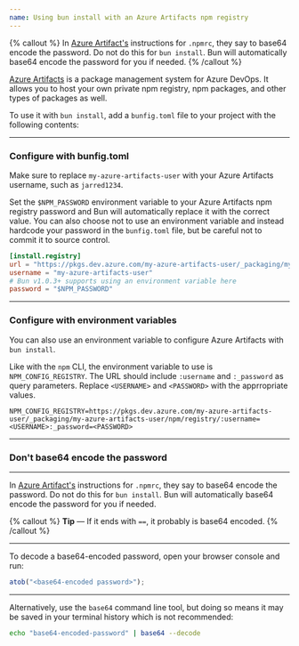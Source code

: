 ```yaml
---
name: Using bun install with an Azure Artifacts npm registry
---
```


{% callout %}
In [Azure Artifact's](https://learn.microsoft.com/en-us/azure/devops/artifacts/npm/npmrc?view=azure-devops&tabs=windows%2Cclassic) instructions for `.npmrc`, they say to base64 encode the password. Do not do this for `bun install`. Bun will automatically base64 encode the password for you if needed.
{% /callout %}

[Azure Artifacts](https://azure.microsoft.com/en-us/products/devops/artifacts) is a package management system for Azure DevOps. It allows you to host your own private npm registry, npm packages, and other types of packages as well.

To use it with `bun install`, add a `bunfig.toml` file to your project with the following contents:

---

### Configure with bunfig.toml

Make sure to replace `my-azure-artifacts-user` with your Azure Artifacts username, such as `jarred1234`.

Set the `$NPM_PASSWORD` environment variable to your Azure Artifacts npm registry password and Bun will automatically replace it with the correct value. You can also choose not to use an environment variable and instead hardcode your password in the `bunfig.toml` file, but be careful not to commit it to source control.

```toml#bunfig.toml
[install.registry]
url = "https://pkgs.dev.azure.com/my-azure-artifacts-user/_packaging/my-azure-artifacts-user/npm/registry"
username = "my-azure-artifacts-user"
# Bun v1.0.3+ supports using an environment variable here
password = "$NPM_PASSWORD"
```

---

### Configure with environment variables

You can also use an environment variable to configure Azure Artifacts with `bun install`.

Like with the `npm` CLI, the environment variable to use is `NPM_CONFIG_REGISTRY`. The URL should include `:username` and `:_password` as query parameters. Replace `<USERNAME>` and `<PASSWORD>` with the apprropriate values.

```bash#shell
NPM_CONFIG_REGISTRY=https://pkgs.dev.azure.com/my-azure-artifacts-user/_packaging/my-azure-artifacts-user/npm/registry/:username=<USERNAME>:_password=<PASSWORD>
```

---

### Don't base64 encode the password

---

In [Azure Artifact's](https://learn.microsoft.com/en-us/azure/devops/artifacts/npm/npmrc?view=azure-devops&tabs=windows%2Cclassic) instructions for `.npmrc`, they say to base64 encode the password. Do not do this for `bun install`. Bun will automatically base64 encode the password for you if needed.

{% callout %}
**Tip** — If it ends with `==`, it probably is base64 encoded.
{% /callout %}

---

To decode a base64-encoded password, open your browser console and run:

```js
atob("<base64-encoded password>");
```

---

Alternatively, use the `base64` command line tool, but doing so means it may be saved in your terminal history which is not recommended:

```bash
echo "base64-encoded-password" | base64 --decode
```

